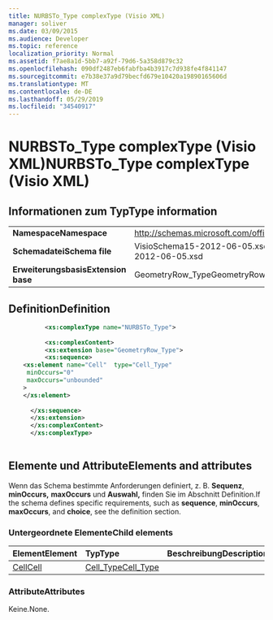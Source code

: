 ```yaml
---
title: NURBSTo_Type complexType (Visio XML)
manager: soliver
ms.date: 03/09/2015
ms.audience: Developer
ms.topic: reference
localization_priority: Normal
ms.assetid: f7ae8a1d-5bb7-a92f-79d6-5a358d879c32
ms.openlocfilehash: 090df2487eb6fabfba4b3917c7d938fe4f841147
ms.sourcegitcommit: e7b38e37a9d79becfd679e10420a19890165606d
ms.translationtype: MT
ms.contentlocale: de-DE
ms.lasthandoff: 05/29/2019
ms.locfileid: "34540917"
---
```

# <a name="nurbsto_type-complextype-visio-xml"></a><span data-ttu-id="88cab-102">NURBSTo_Type complexType (Visio XML)</span><span class="sxs-lookup"><span data-stu-id="88cab-102">NURBSTo_Type complexType (Visio XML)</span></span>

## <a name="type-information"></a><span data-ttu-id="88cab-103">Informationen zum Typ</span><span class="sxs-lookup"><span data-stu-id="88cab-103">Type information</span></span>

|||
|:-----|:-----|
|<span data-ttu-id="88cab-104">**Namespace**</span><span class="sxs-lookup"><span data-stu-id="88cab-104">**Namespace**</span></span> <br/> |http://schemas.microsoft.com/office/visio/2011/1/core  <br/> |
|<span data-ttu-id="88cab-105">**Schemadatei**</span><span class="sxs-lookup"><span data-stu-id="88cab-105">**Schema file**</span></span> <br/> |<span data-ttu-id="88cab-106">VisioSchema15-2012-06-05.xsd</span><span class="sxs-lookup"><span data-stu-id="88cab-106">VisioSchema15-2012-06-05.xsd</span></span>  <br/> |
|<span data-ttu-id="88cab-107">**Erweiterungsbasis**</span><span class="sxs-lookup"><span data-stu-id="88cab-107">**Extension base**</span></span> <br/> |<span data-ttu-id="88cab-108">GeometryRow_Type</span><span class="sxs-lookup"><span data-stu-id="88cab-108">GeometryRow_Type</span></span>  <br/> |
   
## <a name="definition"></a><span data-ttu-id="88cab-109">Definition</span><span class="sxs-lookup"><span data-stu-id="88cab-109">Definition</span></span>

```XML
          <xs:complexType name="NURBSTo_Type">
          
          <xs:complexContent>
          <xs:extension base="GeometryRow_Type">
          <xs:sequence>
    <xs:element name="Cell"  type="Cell_Type"
     minOccurs="0"
     maxOccurs="unbounded"
    >
    </xs:element>
    
      </xs:sequence>
      </xs:extension>
      </xs:complexContent>
      </xs:complexType>
      
```

## <a name="elements-and-attributes"></a><span data-ttu-id="88cab-110">Elemente und Attribute</span><span class="sxs-lookup"><span data-stu-id="88cab-110">Elements and attributes</span></span>

<span data-ttu-id="88cab-111">Wenn das Schema bestimmte Anforderungen definiert, z. B. **Sequenz**, **minOccurs,** **maxOccurs** und **Auswahl,** finden Sie im Abschnitt Definition.</span><span class="sxs-lookup"><span data-stu-id="88cab-111">If the schema defines specific requirements, such as **sequence**, **minOccurs**, **maxOccurs**, and **choice**, see the definition section.</span></span> 
  
### <a name="child-elements"></a><span data-ttu-id="88cab-112">Untergeordnete Elemente</span><span class="sxs-lookup"><span data-stu-id="88cab-112">Child elements</span></span>

|<span data-ttu-id="88cab-113">**Element**</span><span class="sxs-lookup"><span data-stu-id="88cab-113">**Element**</span></span>|<span data-ttu-id="88cab-114">**Typ**</span><span class="sxs-lookup"><span data-stu-id="88cab-114">**Type**</span></span>|<span data-ttu-id="88cab-115">**Beschreibung**</span><span class="sxs-lookup"><span data-stu-id="88cab-115">**Description**</span></span>|
|:-----|:-----|:-----|
|[<span data-ttu-id="88cab-116">Cell</span><span class="sxs-lookup"><span data-stu-id="88cab-116">Cell</span></span>](cell-element-nurbsto-rowvisio-xml.md) <br/> |[<span data-ttu-id="88cab-117">Cell_Type</span><span class="sxs-lookup"><span data-stu-id="88cab-117">Cell_Type</span></span>](cell_type-complextypevisio-xml.md) <br/> ||
   
### <a name="attributes"></a><span data-ttu-id="88cab-118">Attribute</span><span class="sxs-lookup"><span data-stu-id="88cab-118">Attributes</span></span>

<span data-ttu-id="88cab-119">Keine.</span><span class="sxs-lookup"><span data-stu-id="88cab-119">None.</span></span>
  

